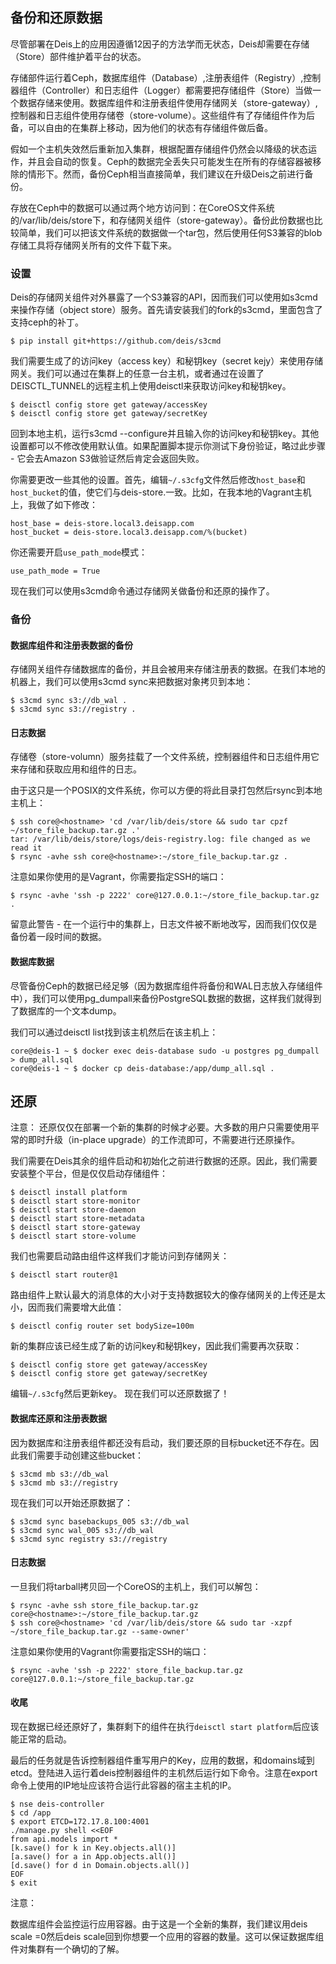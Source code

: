 备份和还原数据
------------


尽管部署在Deis上的应用因遵循12因子的方法学而无状态，Deis却需要在存储（Store）部件维护着平台的状态。

存储部件运行着Ceph，数据库组件（Database）,注册表组件（Registry）,控制器组件（Controller）和日志组件（Logger）都需要把存储组件（Store）当做一个数据存储来使用。数据库组件和注册表组件使用存储网关（store-gateway）,控制器和日志组件使用存储卷（store-volume）。这些组件有了存储组件作为后备，可以自由的在集群上移动，因为他们的状态有存储组件做后备。

假如一个主机失效然后重新加入集群，根据配置存储组件仍然会以降级的状态运作，并且会自动的恢复。Ceph的数据完全丢失只可能发生在所有的存储容器被移除的情形下。然而，备份Ceph相当直接简单，我们建议在升级Deis之前进行备份。



存放在Ceph中的数据可以通过两个地方访问到：在CoreOS文件系统的/var/lib/deis/store下，和存储网关组件（store-gateway）。备份此份数据也比较简单，我们可以把该文件系统的数据做一个tar包，然后使用任何S3兼容的blob存储工具将存储网关所有的文件下载下来。


### 设置

Deis的存储网关组件对外暴露了一个S3兼容的API，因而我们可以使用如s3cmd来操作存储（object store）服务。首先请安装我们的fork的s3cmd，里面包含了支持ceph的补丁。

```
$ pip install git+https://github.com/deis/s3cmd
```

我们需要生成了的访问key（access key）和秘钥key（secret kejy）来使用存储网关。我们可以通过在集群上的任意一台主机，或者通过在设置了DEISCTL_TUNNEL的远程主机上使用deisctl来获取访问key和秘钥key。

```
$ deisctl config store get gateway/accessKey
$ deisctl config store get gateway/secretKey
```

回到本地主机，运行s3cmd --configure并且输入你的访问key和秘钥key。其他设置都可以不修改使用默认值。如果配置脚本提示你测试下身份验证，略过此步骤 - 它会去Amazon S3做验证然后肯定会返回失败。

你需要更改一些其他的设置。首先，编辑`~/.s3cfg`文件然后修改`host_base`和`host_bucket`的值，使它们与deis-store.<your domain>一致。比如，在我本地的Vagrant主机上，我做了如下修改：

```
host_base = deis-store.local3.deisapp.com
host_bucket = deis-store.local3.deisapp.com/%(bucket)
```

你还需要开启`use_path_mode`模式：

```
use_path_mode = True
```

现在我们可以使用s3cmd命令通过存储网关做备份和还原的操作了。

### 备份

#### 数据库组件和注册表数据的备份

存储网关组件存储数据库的备份，并且会被用来存储注册表的数据。在我们本地的机器上，我们可以使用s3cmd sync来把数据对象拷贝到本地：

```
$ s3cmd sync s3://db_wal .
$ s3cmd sync s3://registry .
```

#### 日志数据

存储卷（store-volumn）服务挂载了一个文件系统，控制器组件和日志组件用它来存储和获取应用和组件的日志。

由于这只是一个POSIX的文件系统，你可以方便的将此目录打包然后rsync到本地主机上：

```
$ ssh core@<hostname> 'cd /var/lib/deis/store && sudo tar cpzf ~/store_file_backup.tar.gz .'
tar: /var/lib/deis/store/logs/deis-registry.log: file changed as we read it
$ rsync -avhe ssh core@<hostname>:~/store_file_backup.tar.gz .
```

注意如果你使用的是Vagrant，你需要指定SSH的端口：

```
$ rsync -avhe 'ssh -p 2222' core@127.0.0.1:~/store_file_backup.tar.gz .
```

留意此警告 - 在一个运行中的集群上，日志文件被不断地改写，因而我们仅仅是备份着一段时间的数据。


#### 数据库数据

尽管备份Ceph的数据已经足够（因为数据库组件将备份和WAL日志放入存储组件中），我们可以使用pg_dumpall来备份PostgreSQL数据的数据，这样我们就得到了数据库的一个文本dump。

我们可以通过deisctl list找到该主机然后在该主机上：

```
core@deis-1 ~ $ docker exec deis-database sudo -u postgres pg_dumpall > dump_all.sql
core@deis-1 ~ $ docker cp deis-database:/app/dump_all.sql .
```


## 还原

注意：
还原仅仅在部署一个新的集群的时候才必要。大多数的用户只需要使用平常的即时升级（in-place upgrade）的工作流即可，不需要进行还原操作。

我们需要在Deis其余的组件启动和初始化之前进行数据的还原。因此，我们需要安装整个平台，但是仅仅启动存储组件：

```
$ deisctl install platform
$ deisctl start store-monitor
$ deisctl start store-daemon
$ deisctl start store-metadata
$ deisctl start store-gateway
$ deisctl start store-volume
```

我们也需要启动路由组件这样我们才能访问到存储网关：

```
$ deisctl start router@1
```

路由组件上默认最大的消息体的大小对于支持数据较大的像存储网关的上传还是太小，因而我们需要增大此值：

```
$ deisctl config router set bodySize=100m
```

新的集群应该已经生成了新的访问key和秘钥key，因此我们需要再次获取：

```
$ deisctl config store get gateway/accessKey
$ deisctl config store get gateway/secretKey
```

编辑`~/.s3cfg`然后更新key。
现在我们可以还原数据了！

#### 数据库还原和注册表数据

因为数据库和注册表组件都还没有启动，我们要还原的目标bucket还不存在。因此我们需要手动创建这些bucket：

```
$ s3cmd mb s3://db_wal
$ s3cmd mb s3://registry
```

现在我们可以开始还原数据了：

```
$ s3cmd sync basebackups_005 s3://db_wal
$ s3cmd sync wal_005 s3://db_wal
$ s3cmd sync registry s3://registry
```

#### 日志数据

一旦我们将tarball拷贝回一个CoreOS的主机上，我们可以解包：

```
$ rsync -avhe ssh store_file_backup.tar.gz core@<hostname>:~/store_file_backup.tar.gz
$ ssh core@<hostname> 'cd /var/lib/deis/store && sudo tar -xzpf ~/store_file_backup.tar.gz --same-owner'
```

注意如果你使用的Vagrant你需要指定SSH的端口：

```
$ rsync -avhe 'ssh -p 2222' store_file_backup.tar.gz core@127.0.0.1:~/store_file_backup.tar.gz
```

#### 收尾

现在数据已经还原好了，集群剩下的组件在执行`deisctl start platform`后应该能正常的启动。

最后的任务就是告诉控制器组件重写用户的Key，应用的数据，和domains域到etcd。登陆进入运行着deis控制器组件的主机然后运行如下命令。注意在export命令上使用的IP地址应该符合运行此容器的宿主主机的IP。

```
$ nse deis-controller
$ cd /app
$ export ETCD=172.17.8.100:4001
./manage.py shell <<EOF
from api.models import *
[k.save() for k in Key.objects.all()]
[a.save() for a in App.objects.all()]
[d.save() for d in Domain.objects.all()]
EOF
$ exit
```

注意：

数据库组件会监控运行应用容器。由于这是一个全新的集群，我们建议用deis scale <proctype>=0然后deis scale回到你想要一个应用的容器的数量。这可以保证数据库组件对集群有一个确切的了解。


